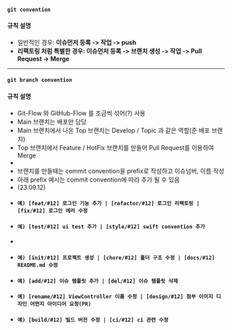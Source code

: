 #### `git convention`

#### 규칙 설명

* 일반적인 경우: **이슈먼저 등록 -> 작업 -> push**
* **리팩토링 처럼 특별한 경우: 이슈먼저 등록 -> 브랜치 생성 -> 작업 -> Pull Request -> Merge**

***

#### `git branch convention`

#### 규칙 설명

* Git-Flow 와 GitHub-Flow 를 조금씩 섞어(?) 사용
* Main 브랜치는 배포만 담당
* Main 브랜치에서 나온 Top 브랜치는 Develop / Topic 과 같은 역할(준 배포 브랜치)
* Top 브랜치에서 Feature / HotFix 브랜치를 만들어 Pull Request를 이용하여 Merge
* 
* 브랜치를 만들때는 commit convention을 prefix로 작성하고 이슈넘버, 이름 작성
* 아래 prefix 예시는 commit convention에 따라 추가 될 수 있음
* (23.09.12)
* #### `예) [feat/#12] 로그인 기능 추가 | [refactor/#12] 로그인 리팩토링 | [fix/#12] 로그인 에러 수정`
* #### `예) [test/#12] ui test 추가 | [style/#12] swift convention 추가`
*
* #### `예) [init/#12] 프로젝트 생성 | [chore/#12] 폴더 구조 수정 | [docs/#12] README.md 수정`
* #### `예) [add/#12] 이슈 템플릿 추가 | [del/#12] 이슈 템플릿 삭제`
* #### `예) [rename/#12] ViewController 이름 수정 | [design/#12] 첨부 이미지 디자인 어떤지 아이디어 요청(PR)`
* #### `예) [build/#12] 빌드 버전 수정 | [ci/#12] ci 관련 수정`
